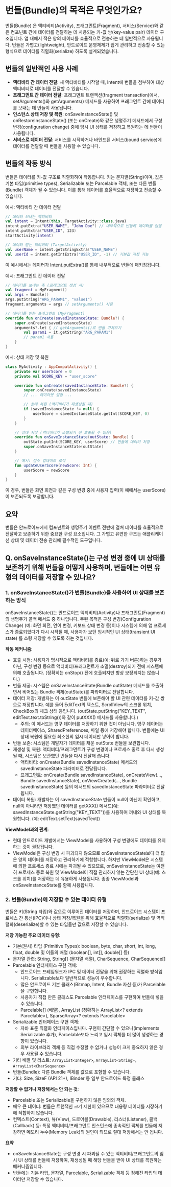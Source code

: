# 번들(Bundle)의 목적은 무엇인가요?
번들(Bundle) 은 액티비티(Activity), 프래그먼트(Fragment), 서비스(Service)와 같은 컴포넌트 간에 데이터를 전달하는 데 사용되는 키-값 쌍(key-value pair) 데이터 구조입니다. 앱 내에서 적은 양의 데이터를 효율적으로 전송하는 데 일반적으로 사용됩니다. 번들은 가볍고(lightweight), 안드로이드 운영체제가 쉽게 관리하고 전송할 수 있는 형식으로 데이터를 직렬화(serialize) 하도록 설계되었습니다.

## 번들의 일반적인 사용 사례
 * **액티비티 간 데이터 전달**: 새 액티비티를 시작할 때, Intent에 번들을 첨부하여 대상 액티비티로 데이터를 전달할 수 있습니다.
 * **프래그먼트 간 데이터 전달**: 프래그먼트 트랜잭션(fragment transaction)에서, setArguments()와 getArguments() 메서드를 사용하여 프래그먼트 간에 데이터를 보내는 데 번들이 사용됩니다.
 * **인스턴스 상태 저장 및 복원**: onSaveInstanceState() 및 onRestoreInstanceState() (또는 onCreate)와 같은 생명주기 메서드에서 구성 변경(configuration change) 중에 임시 UI 상태를 저장하고 복원하는 데 번들이 사용됩니다.
 * **서비스로 데이터 전달**: 서비스를 시작하거나 바인드된 서비스(bound service)에 데이터를 전달할 때 번들을 사용할 수 있습니다.

## 번들의 작동 방식
번들은 데이터를 키-값 구조로 직렬화하여 작동합니다. 키는 문자열(String)이며, 값은 기본 타입(primitive types), Serializable 또는 Parcelable 객체, 또는 다른 번들(Bundle) 객체가 될 수 있습니다. 이를 통해 데이터를 효율적으로 저장하고 전송할 수 있습니다.

예시: 액티비티 간 데이터 전달
```kotlin
// 데이터 보내는 액티비티
val intent = Intent(this, TargetActivity::class.java)
intent.putExtra("USER_NAME", "John Doe") // 내부적으로 번들에 데이터를 담음
intent.putExtra("USER_ID", 123)
startActivity(intent)
```

```kotlin
// 데이터 받는 액티비티 (TargetActivity)
val userName = intent.getStringExtra("USER_NAME")
val userId = intent.getIntExtra("USER_ID", -1) // 기본값 지정 가능
```
이 예시에서는 데이터가 Intent.putExtra()를 통해 내부적으로 번들에 패키징됩니다.

예시: 프래그먼트 간 데이터 전달
```kotlin
// 데이터를 보내는 측 (프래그먼트 생성 시)
val fragment = MyFragment()
val args = Bundle()
args.putString("ARG_PARAM1", "value1")
fragment.arguments = args // setArguments() 사용
```

```kotlin
// 데이터를 받는 프래그먼트 (MyFragment)
override fun onCreate(savedInstanceState: Bundle?) {
    super.onCreate(savedInstanceState)
    arguments?.let { // getArguments()로 번들 가져오기
        val param1 = it.getString("ARG_PARAM1")
        // param1 사용
    }
}
```

예시: 상태 저장 및 복원
```kotlin
class MyActivity : AppCompatActivity() {
    private var userScore = 0
    private val SCORE_KEY = "user_score"

    override fun onCreate(savedInstanceState: Bundle?) {
        super.onCreate(savedInstanceState)
        // ... 레이아웃 설정 ...

        // 상태 복원 (액티비티가 재생성될 때)
        if (savedInstanceState != null) {
            userScore = savedInstanceState.getInt(SCORE_KEY, 0)
        }
    }

    // 상태 저장 (액티비티가 소멸되기 전 호출될 수 있음)
    override fun onSaveInstanceState(outState: Bundle) {
        outState.putInt(SCORE_KEY, userScore) // 번들에 데이터 저장
        super.onSaveInstanceState(outState)
    }

    // 예시: 점수 업데이트 로직
    fun updateUserScore(newScore: Int) {
        userScore = newScore
    }
}
```
이 경우, 번들은 화면 회전과 같은 구성 변경 중에 사용자 입력(이 예에서는 userScore)이 보존되도록 보장합니다.

## 요약
번들은 안드로이드에서 컴포넌트와 생명주기 이벤트 전반에 걸쳐 데이터를 효율적으로 전달하고 보존하기 위한 중요한 구성 요소입니다. 그 가볍고 유연한 구조는 애플리케이션 상태 및 데이터 전송 관리에 필수적인 도구입니다.


## Q. onSaveInstanceState()는 구성 변경 중에 UI 상태를 보존하기 위해 번들을 어떻게 사용하며, 번들에는 어떤 유형의 데이터를 저장할 수 있나요?

### 1. onSaveInstanceState()가 번들(Bundle)을 사용하여 UI 상태를 보존하는 방식
onSaveInstanceState()는 안드로이드 액티비티(Activity)나 프래그먼트(Fragment)의 생명주기 콜백 메서드 중 하나입니다. 주된 목적은 구성 변경(Configuration Change) (예: 화면 회전, 언어 변경, 키보드 상태 변경 등)이나 시스템에 의해 앱 프로세스가 종료되었다가 다시 시작될 때, 사용자가 보던 임시적인 UI 상태(transient UI state) 를 소량 저장할 수 있도록 하는 것입니다.

**작동 메커니즘**:
 * 호출 시점: 사용자가 명시적으로 액티비티를 종료(예: 뒤로 가기 버튼)하는 경우가 아닌, 구성 변경 등으로 액티비티/프래그먼트가 소멸(destroy)되기 전에 시스템에 의해 호출됩니다. (정확히는 onStop() 전에 호출되지만 항상 보장되지는 않습니다.)
 * 번들 제공: 시스템은 onSaveInstanceState(Bundle outState) 메서드를 호출하면서 비어있는 Bundle 객체(outState)를 파라미터로 전달합니다.
 * 데이터 저장: 개발자는 이 outState 번들에 보존해야 할 UI 관련 데이터를 키-값 쌍으로 저장합니다. 예를 들어 EditText의 텍스트, ScrollView의 스크롤 위치, CheckBox의 체크 상태 등입니다. (outState.putString("KEY_TEXT", editText.text.toString())와 같이 putXXX() 메서드를 사용합니다.)
   * 주의: 이 메서드는 영구 데이터를 저장하기 위한 것이 아닙니다. 영구 데이터는 데이터베이스, SharedPreferences, 파일 등에 저장해야 합니다. 번들에는 UI 상태 복원에 필요한 최소한의 임시 데이터만 넣어야 합니다.
 * 번들 보존: 시스템은 개발자가 데이터를 채운 outState 번들을 보관합니다.
 * 재생성 및 복원: 액티비티/프래그먼트가 구성 변경이나 프로세스 종료 후 다시 생성될 때, 시스템은 보관했던 번들을 다시 전달해 줍니다.
   * 액티비티: onCreate(Bundle savedInstanceState) 메서드의 savedInstanceState 파라미터로 전달됩니다.
   * 프래그먼트: onCreate(Bundle savedInstanceState), onCreateView(..., Bundle savedInstanceState), onViewCreated(..., Bundle savedInstanceState) 등의 메서드의 savedInstanceState 파라미터로 전달됩니다.
 * 데이터 복원: 개발자는 이 savedInstanceState 번들이 null이 아닌지 확인하고, null이 아니라면 저장했던 데이터를 getXXX() 메서드(예: savedInstanceState.getString("KEY_TEXT"))를 사용하여 꺼내와 UI 상태를 복원합니다. (예: editText.setText(savedText))

**ViewModel과의 관계**: 
- 현대 안드로이드 개발에서는 ViewModel을 사용하여 구성 변경에도 데이터를 유지하는 것이 권장됩니다. 
- ViewModel은 구성 변경 시 파괴되지 않으므로 onSaveInstanceState보다 더 많은 양의 데이터를 저장하고 관리하기에 적합합니다. 하지만 ViewModel은 시스템에 의한 프로세스 종료 시에는 파괴될 수 있으므로, onSaveInstanceState는 여전히 프로세스 종료 복원 및 ViewModel이 직접 관리하지 않는 간단한 UI 상태(예: 스크롤 위치)를 저장하는 데 유용하게 사용됩니다. 종종 ViewModel과 onSaveInstanceState를 함께 사용합니다.

### 2. 번들(Bundle)에 저장할 수 있는 데이터 유형
번들은 키(String 타입)와 값으로 이루어진 데이터를 저장하며, 안드로이드 시스템이 프로세스 간 통신(IPC)이나 상태 저장/복원을 위해 효율적으로 직렬화(serialize) 및 역직렬화(deserialize)할 수 있는 타입들만 값으로 저장할 수 있습니다.

**저장 가능한 주요 데이터 유형**:
 * 기본(원시) 타입 (Primitive Types): boolean, byte, char, short, int, long, float, double 및 이들의 배열 (boolean[], int[], double[] 등)
 * 문자열 관련: String, String[] (문자열 배열), CharSequence, CharSequence[]
 * Parcelable 인터페이스 구현 객체:
   * 안드로이드 프레임워크가 IPC 및 데이터 전달을 위해 권장하는 직렬화 방식입니다. Serializable보다 일반적으로 성능이 우수합니다.
   * 많은 안드로이드 기본 클래스(Bitmap, Intent, Bundle 자신 등)가 Parcelable을 구현합니다.
   * 사용자가 직접 만든 클래스도 Parcelable 인터페이스를 구현하여 번들에 넣을 수 있습니다.
   * Parcelable[] (배열), ArrayList<Parcelable> (정확히는 ArrayList<? extends Parcelable>), SparseArray<? extends Parcelable>
 * Serializable 인터페이스 구현 객체:
   * 자바 표준 직렬화 인터페이스입니다. 구현이 간단할 수 있으나(implements Serializable 추가), Parcelable보다 느리고 임시 객체를 더 많이 생성하는 경향이 있습니다.
   * 외부 라이브러리 객체 등 직접 수정할 수 없거나 성능이 크게 중요하지 않은 경우 사용될 수 있습니다.
 * 기타 배열 및 리스트: `ArrayList<Integer>`, `ArrayList<String>`, `ArrayList<CharSequence>`
 * 번들(Bundle): 다른 Bundle 객체를 값으로 포함할 수 있습니다.
 * 기타: Size, SizeF (API 21+), IBinder 등 일부 안드로이드 특정 클래스

**저장할 수 없거나 저장해서는 안 되는 것**:
 * Parcelable 또는 Serializable을 구현하지 않은 임의의 객체.
 * 매우 큰 데이터: 번들은 트랜잭션 크기 제한이 있으므로 대용량 데이터를 저장하기에 적합하지 않습니다.
 * 컨텍스트(Context), 뷰(View), 드로어블(Drawable), 리스너(Listener), 콜백(Callback) 등: 특정 액티비티/프래그먼트 인스턴스에 종속적인 객체를 번들에 저장하면 메모리 누수(Memory Leak)의 원인이 되므로 절대 저장해서는 안 됩니다.

**요약**
- onSaveInstanceState는 구성 변경 시 파괴될 수 있는 액티비티/프래그먼트의 임시 UI 상태를 번들에 저장하여, 재생성될 때 해당 번들을 받아 UI 상태를 복원하는 메커니즘입니다. 
- 번들에는 기본 타입, 문자열, Parcelable, Serializable 객체 등 정해진 타입의 데이터만 저장할 수 있습니다.

